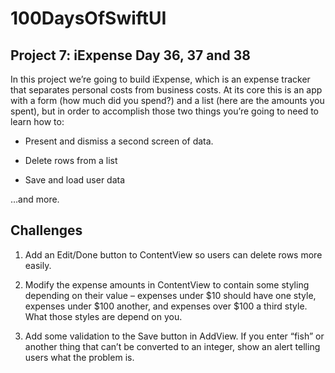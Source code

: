 # 100DaysOfSwiftUI
## Project 7: iExpense Day 36, 37 and 38
In this project we’re going to build iExpense, which is an expense tracker that separates personal costs from business costs. At its core this is an app with a form (how much did you spend?) and a list (here are the amounts you spent), but in order to accomplish those two things you’re going to need to learn how to:

- Present and dismiss a second screen of data.

- Delete rows from a list

- Save and load user data

…and more.

## Challenges

1. Add an Edit/Done button to ContentView so users can delete rows more easily.

2. Modify the expense amounts in ContentView to contain some styling depending on their value – expenses under $10 should have one style, expenses under $100 another, and expenses over $100 a third style. What those styles are depend on you.

3. Add some validation to the Save button in AddView. If you enter “fish” or another thing that can’t be converted to an integer, show an alert telling users what the problem is.
